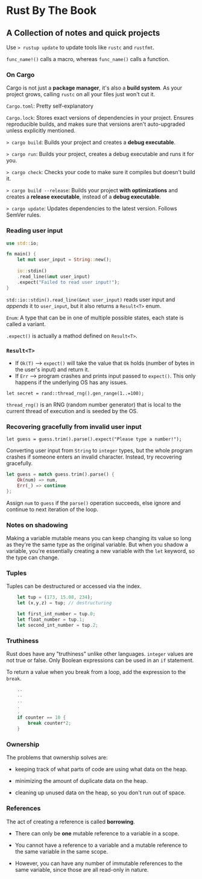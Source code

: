# Rust By The Book

## A Collection of notes and quick projects

Use `> rustup update` to update tools like `rustc` and `rustfmt`.

`func_name!()` calls a macro, whereas `func_name()` calls a function.

### On Cargo

Cargo is not just a **package manager**, it's also a **build system**. As your project grows, calling `rustc` on all your files just won't cut it.

`Cargo.toml`: Pretty self-explanatory

`Cargo.lock`: Stores exact versions of dependencies in your project. Ensures reproducible builds, and makes sure that versions aren't auto-upgraded unless explicitly mentioned.

`> cargo build`: Builds your project and creates a **debug executable**.

`> cargo run`: Builds your project, creates a debug executable and runs it for you.

`> cargo check`: Checks your code to make sure it compiles but doesn't build it.

`> cargo build --release`: Builds your project **with optimizations** and creates a **release executable**, instead of a **debug executable**.

`> cargo update`: Updates dependencies to the latest version. Follows SemVer rules.

### Reading user input

```rust
use std::io;

fn main() {
    let mut user_input = String::new();
    
    io::stdin()
    .read_line(&mut user_input)
    .expect("Failed to read user input!");
}
```

`std::io::stdin().read_line(&mut user_input)`
reads user input and *appends* it to `user_input`, but it also returns a `Result<T>` enum.

`Enum`: A type that can be in one of multiple possible states, each state is called a variant.

`.expect()` is actually a mathod defined on `Result<T>`.

### `Result<T>`

* If `Ok(T)` --> `expect()` will take the value that `Ok` holds (number of bytes in the user's input) and return it.
* If `Err` --> program crashes and prints input passed to `expect()`. This only happens if the underlying OS has any issues.

`let secret = rand::thread_rng().gen_range(1..=100);`

`thread_rng()` is an RNG (random number generator) that is local to the current thread of execution and is seeded by the OS.

### Recovering gracefully from invalid user input

`let guess = guess.trim().parse().expect("Please type a number!");`

Converting user input from `String` to `integer` types, but the whole program crashes if someone enters an invalid character. Instead, try recovering gracefully.

```rust
let guess = match guess.trim().parse() {
    Ok(num) => num,
    Err(_) => continue
};
```

Assign `num` to `guess` if the `parse()` operation succeeds, else ignore and continue to next iteration of the loop.

### Notes on shadowing

Making a variable mutable means you can keep changing its value so long as they're the same type as the original variable. But when you shadow a variable, you're essentially creating a new variable with the `let` keyword, so the type can change.

### Tuples

Tuples can be destructured or accessed via the index.

```rust
    let tup = (173, 15.08, 234);
    let (x,y,z) = tup; // destructuring

    let first_int_number = tup.0;
    let float_number = tup.1;
    let second_int_number = tup.2;
```

### Truthiness

Rust does have any "truthiness" unlike other languages. `integer` values are not true or false. Only Boolean expressions can be used in an `if` statement.

To return a value when you break from a loop, add the expression to the `break`.

```rust
    ..
    ..
    ..
    .
    .
    if counter == 10 {
        break counter*2;
    }
```

### Ownership

The problems that ownership solves are:

* keeping track of what parts of code are using what data on the heap.

* minimizing the amount of duplicate data on the heap.

* cleaning up unused data on the heap, so you don't run out of space.

### References

The act of creating a reference is called **borrowing**.

* There can only be **one** mutable reference to a variable in a scope.

* You cannot have a reference to a variable and a mutable reference to the same variable in the same scope.

* However, you can have any number of immutable references to the same variable, since those are all read-only in nature.
